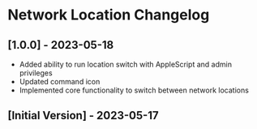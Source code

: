 # Network Location Changelog

## [1.0.0] - 2023-05-18
- Added ability to run location switch with AppleScript and admin privileges
- Updated command icon
- Implemented core functionality to switch between network locations

## [Initial Version] - 2023-05-17
